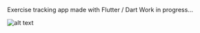 Exercise tracking app made with Flutter / Dart
Work in progress...

![alt text](https://imgur.com/8WHf2Pt)
